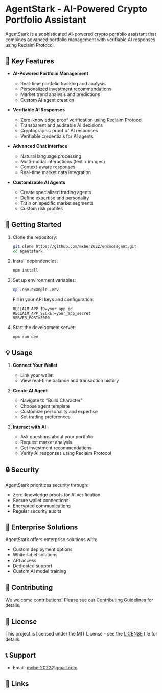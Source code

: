 # AgentStark - AI-Powered Crypto Portfolio Assistant

AgentStark is a sophisticated AI-powered crypto portfolio assistant that combines advanced portfolio management with verifiable AI responses using Reclaim Protocol.

## 🌟 Key Features

- **AI-Powered Portfolio Management**

  - Real-time portfolio tracking and analysis
  - Personalized investment recommendations
  - Market trend analysis and predictions
  - Custom AI agent creation

- **Verifiable AI Responses**

  - Zero-knowledge proof verification using Reclaim Protocol
  - Transparent and auditable AI decisions
  - Cryptographic proof of AI responses
  - Verifiable credentials for AI agents

- **Advanced Chat Interface**

  - Natural language processing
  - Multi-modal interactions (text + images)
  - Context-aware responses
  - Real-time market data integration

- **Customizable AI Agents**
  - Create specialized trading agents
  - Define expertise and personality
  - Train on specific market segments
  - Custom risk profiles

## 🚀 Getting Started

1. Clone the repository:

   ```bash
   git clone https://github.com/mxber2022/encodeagent.git
   cd agentstark
   ```

2. Install dependencies:

   ```bash
   npm install
   ```

3. Set up environment variables:

   ```bash
   cp .env.example .env
   ```

   Fill in your API keys and configuration:

   ```
   RECLAIM_APP_ID=your_app_id
   RECLAIM_APP_SECRET=your_app_secret
   SERVER_PORT=3000
   ```

4. Start the development server:
   ```bash
   npm run dev
   ```

## 💡 Usage

1. **Connect Your Wallet**

   - Link your wallet
   - View real-time balance and transaction history

2. **Create AI Agent**

   - Navigate to "Build Character"
   - Choose agent template
   - Customize personality and expertise
   - Set trading preferences

3. **Interact with AI**
   - Ask questions about your portfolio
   - Request market analysis
   - Get investment recommendations
   - Verify AI responses using Reclaim Protocol

## 🔒 Security

AgentStark prioritizes security through:

- Zero-knowledge proofs for AI verification
- Secure wallet connections
- Encrypted communications
- Regular security audits

## 💼 Enterprise Solutions

AgentStark offers enterprise solutions with:

- Custom deployment options
- White-label solutions
- API access
- Dedicated support
- Custom AI model training

## 🤝 Contributing

We welcome contributions! Please see our [Contributing Guidelines](CONTRIBUTING.md) for details.

## 📄 License

This project is licensed under the MIT License - see the [LICENSE](LICENSE) file for details.

## 📞 Support

- Email: mxber2022@gmail.com

## 🔗 Links
